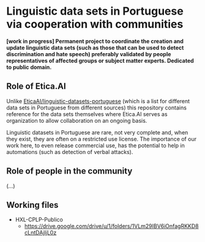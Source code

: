# Linguistic data sets in Portuguese via cooperation with communities
**[work in progress] Permanent project to coordinate the creation and update
linguistic data sets (such as those that can be used to detect
discrimination and hate speech) preferably validated by people
representatives of affected groups or subject matter experts. Dedicated to
public domain.**

## Role of Etica.AI

Unlike [EticaAI/linguistic-datasets-portuguese](https://github.com/EticaAI/linguistic-datasets-portuguese)
(which is a list for different data sets
in Portuguese from different sources) this repository contains
reference for the data sets themselves where Etica.AI serves as
organization to allow collaboration on an ongoing basis.

Linguistic datasets in Portuguese are rare, not very complete and, when they exist,
they are often on a restricted use license. The importance of our
work here, to even release commercial use, has the potential to help
in automations (such as detection of verbal attacks).

## Role of people in the community

(...)

## Working files
- HXL-CPLP-Publico
  - <https://drive.google.com/drive/u/1/folders/1VLm29IBV6iOnfagRKKD8cLntDAjIjL0z>